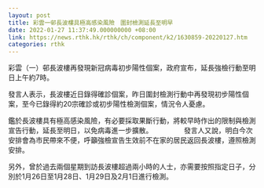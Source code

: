 ```yaml
---
layout: post
title: 彩雲一邨長波樓具極高感染風險　圍封檢測延長至明早
date: 2022-01-27 11:37:49.000000000 +08:00
link: https://news.rthk.hk/rthk/ch/component/k2/1630859-20220127.htm
categories: rthk
---
```


彩雲（一）邨長波樓再發現新冠病毒初步陽性個案，政府宣布，延長強檢行動至明日上午約7時。

發言人表示，長波樓近日錄得確診個案，昨日圍封檢測行動中再發現初步陽性個案，至今已錄得約20宗確診或初步陽性檢測個案，情況令人憂慮。

鑑於長波樓具有極高感染風險，有必要採取果斷行動，將較早時作出的限制與檢測宣告行動，延長至明日，以免病毒進一步擴散。
　　　　
發言人又說，明白今次安排會為市民帶來不便，呼籲強檢宣告生效前不在家的居民返回長波樓，遵照檢測安排。

另外，曾於過去兩個星期到訪長波樓超過兩小時的人士，亦需要按照指定日子，分別於1月26日至1月28日、1月29日及2月1日進行檢測。
